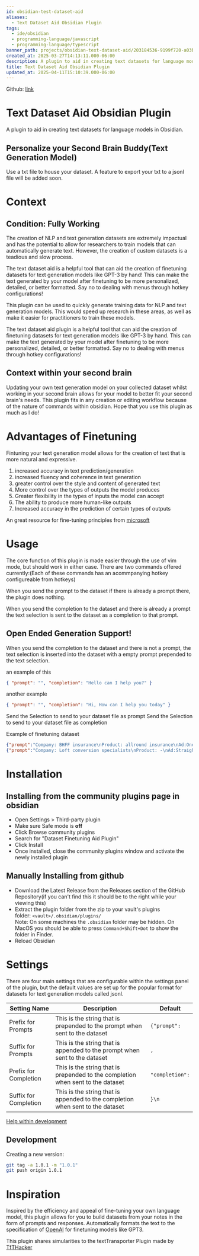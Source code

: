 ```yaml
---
id: obsidian-test-dataset-aid
aliases:
  - Text Dataset Aid Obsidian Plugin
tags:
  - ide/obsidian
  - programming-language/javascript
  - programming-language/typescript
banner_path: projects/obsidian-text-dataset-aid/203184536-9199f720-a03b-423b-9bf6-81a68c7fbd28.png
created_at: 2025-03-27T14:13:11.000-06:00
description: A plugin to aid in creating text datasets for language models in Obsidian.
title: Text Dataset Aid Obsidian Plugin
updated_at: 2025-04-11T15:10:39.000-06:00
---
```


Github: [link](https://github.com/conneroisu/Text-Dataset-Aid-Plugin)

# Text Dataset Aid Obsidian Plugin

A plugin to aid in creating text datasets for language models in Obsidian.

## Personalize your Second Brain Buddy(Text Generation Model)

Use a txt file to house your dataset. A feature to export your txt to a jsonl file will be added soon.

# Context

## Condition: Fully Working

The creation of NLP and text generation datasets are extremely impactual and has the potential to allow for researchers to train models that can automatically generate text. However, the creation of custom datasets is a teadious and slow process.

The text dataset aid is a helpful tool that can aid the creation of finetuning datasets for text generation models like GPT-3 by hand! This can make the text generated by your model after finetuning to be more personalized, detailed, or better formatted. Say no to dealing with menus through hotkey configurations!

This plugin can be used to quickly generate training data for NLP and text generation models. This would speed up research in these areas, as well as make it easier for practitioners to train these models.

The text dataset aid plugin is a helpful tool that can aid the creation of finetuning datasets for text generation models like GPT-3 by hand. This can make the text generated by your model after finetuning to be more personalized, detailed, or better formatted. Say no to dealing with menus through hotkey configurations!

## Context within your second brain

Updating your own text generation model on your collected dataset whilst working in your second brain allows for your model to better fit your second brain's needs. This plugin fits in any creation or editing workflow because of the nature of commands within obsidian. Hope that you use this plugin as much as I do!

# Advantages of Finetuning

Fintuning your text generation model allows for the creation of text that is more natural and expressive.

1. increased accuracy in text prediction/generation
2. increased fluency and coherence in text generation
3. greater control over the style and content of generated text
4. More control over the types of outputs the model produces
5. Greater flexibility in the types of inputs the model can accept
6. The ability to produce more human-like outputs
7. Increased accuracy in the prediction of certain types of outputs

An great resource for fine-tuning principles from [microsoft](https://learn.microsoft.com/en-us/azure/cognitive-services/openai/how-to/prepare-dataset)

# Usage

The core function of this plugin is made easier through the use of vim mode, but should work in either case.
There are two commands offered currently:(Each of these commands has an acommpanying hotkey configureable from hotkeys)

When you send the prompt to the dataset if there is already a prompt there, the plugin does nothing.

When you send the completion to the dataset and there is already a prompt the text selection is sent to the dataset as a completion to that prompt.

## Open Ended Generation Support!

When you send the completion to the dataset and there is not a prompt, the text selection is inserted into the dataset with a empty prompt prepended to the text selection.

an example of this

```json
{ "prompt": "", "completion": "Hello can I help you?" }
```

another example

```json
{ "prompt": "", "completion": "Hi, How can I help you today" }
```

Send the Selection to send to your dataset file as prompt
Send the Selection to send to your dataset file as completion

Example of finetuning dataset

```json
{"prompt":"Company: BHFF insurance\nProduct: allround insurance\nAd:One stop shop for all your insurance needs!\nSupported:", "completion":" yes"}
{"prompt":"Company: Loft conversion specialists\nProduct: -\nAd:Straight teeth in weeks!\nSupported:", "completion":" no"}
```

# Installation

## Installing from the community plugins page in obsidian

- Open Settings > Third-party plugin
- Make sure Safe mode is **off**
- Click Browse community plugins
- Search for "Dataset Finetuning Aid Plugin"
- Click Install
- Once installed, close the community plugins window and activate the newly installed plugin

## Manually Installing from github

- Download the Latest Release from the Releases section of the GitHub Repository(if you can't find this it should be to the right while your viewing this)
- Extract the plugin folder from the zip to your vault's plugins folder: `<vault>/.obsidian/plugins/`  
  Note: On some machines the `.obsidian` folder may be hidden. On MacOS you should be able to press `Command+Shift+Dot` to show the folder in Finder.
- Reload Obsidian

# Settings

There are four main settings that are configurable within the settings panel of the plugin, but the default values are set up for the popular format for datasets for text generation models called jsonl.

| Setting Name          | Description                                                                     | Default         |
| --------------------- | ------------------------------------------------------------------------------- | --------------- |
| Prefix for Prompts    | This is the string that is prepended to the prompt when sent to the dataset     | `{"prompt":`    |
| Suffix for Prompts    | This is the string that is appended to the prompt when sent to the dataset      | `,`             |
| Prefix for Completion | This is the string that is prepended to the completion when sent to the dataset | `"completion":` |
| Suffix for Completion | This is the string that is appended to the completion when sent to the dataset  | `}\n`           |

[Help within development](https://github.com/TfTHacker/obsidian42-text-transporter/blob/main/src/features/transporterFunctions.ts)

## Development

Creating a new version:

```bash
git tag -a 1.0.1 -m "1.0.1"
git push origin 1.0.1
```

# Inspiration

Inspired by the efficiency and appeal of fine-tuning your own language model, this plugin allows for you to build datasets from your notes in the form of prompts and responses. Automatically formats the text to the specification of [OpenAI](https://openai.com/) for finetuning models like GPT3.

This plugin shares simularities to the textTransporter Plugin made by [TfTHacker](https://github.com/TfTHacker/obsidian42-text-transporter/)
